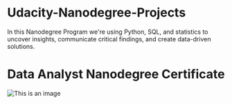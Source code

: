 # Udacity-Nanodegree-Projects

In this Nanodegree Program we're using Python, SQL, and statistics to uncover insights, communicate critical findings, and create data-driven solutions.

# Data Analyst Nanodegree Certificate

![This is an image](https://myoctocat.com/assets/images/base-octocat.svg)
